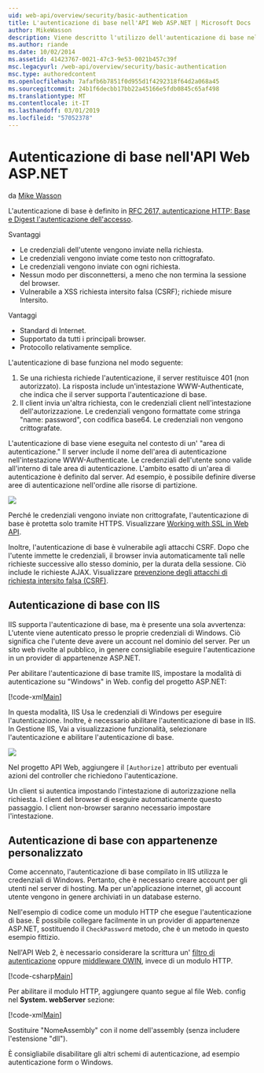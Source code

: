 ```yaml
---
uid: web-api/overview/security/basic-authentication
title: L'autenticazione di base nell'API Web ASP.NET | Microsoft Docs
author: MikeWasson
description: Viene descritto l'utilizzo dell'autenticazione di base nell'API Web ASP.NET.
ms.author: riande
ms.date: 10/02/2014
ms.assetid: 41423767-0021-47c3-9e53-0021b457c39f
msc.legacyurl: /web-api/overview/security/basic-authentication
msc.type: authoredcontent
ms.openlocfilehash: 7afafb6b7851f0d955d1f4292318f64d2a068a45
ms.sourcegitcommit: 24b1f6decbb17bb22a45166e5fdb0845c65af498
ms.translationtype: MT
ms.contentlocale: it-IT
ms.lasthandoff: 03/01/2019
ms.locfileid: "57052378"
---
```

<a name="basic-authentication-in-aspnet-web-api"></a>Autenticazione di base nell'API Web ASP.NET
====================
da [Mike Wasson](https://github.com/MikeWasson)

L'autenticazione di base è definito in [RFC 2617, autenticazione HTTP: Base e Digest l'autenticazione dell'accesso](http://www.ietf.org/rfc/rfc2617.txt).

Svantaggi

- Le credenziali dell'utente vengono inviate nella richiesta.
- Le credenziali vengono inviate come testo non crittografato.
- Le credenziali vengono inviate con ogni richiesta.
- Nessun modo per disconnettersi, a meno che non termina la sessione del browser.
- Vulnerabile a XSS richiesta intersito falsa (CSRF); richiede misure Intersito.

Vantaggi

- Standard di Internet.
- Supportato da tutti i principali browser.
- Protocollo relativamente semplice.

L'autenticazione di base funziona nel modo seguente:

1. Se una richiesta richiede l'autenticazione, il server restituisce 401 (non autorizzato). La risposta include un'intestazione WWW-Authenticate, che indica che il server supporta l'autenticazione di base.
2. Il client invia un'altra richiesta, con le credenziali client nell'intestazione dell'autorizzazione. Le credenziali vengono formattate come stringa "name: password", con codifica base64. Le credenziali non vengono crittografate.

L'autenticazione di base viene eseguita nel contesto di un' "area di autenticazione." Il server include il nome dell'area di autenticazione nell'intestazione WWW-Authenticate. Le credenziali dell'utente sono valide all'interno di tale area di autenticazione. L'ambito esatto di un'area di autenticazione è definito dal server. Ad esempio, è possibile definire diverse aree di autenticazione nell'ordine alle risorse di partizione.

![](basic-authentication/_static/image1.png)

Perché le credenziali vengono inviate non crittografate, l'autenticazione di base è protetta solo tramite HTTPS. Visualizzare [Working with SSL in Web API](working-with-ssl-in-web-api.md).

Inoltre, l'autenticazione di base è vulnerabile agli attacchi CSRF. Dopo che l'utente immette le credenziali, il browser invia automaticamente tali nelle richieste successive allo stesso dominio, per la durata della sessione. Ciò include le richieste AJAX. Visualizzare [prevenzione degli attacchi di richiesta intersito falsa (CSRF)](preventing-cross-site-request-forgery-csrf-attacks.md).

## <a name="basic-authentication-with-iis"></a>Autenticazione di base con IIS

IIS supporta l'autenticazione di base, ma è presente una sola avvertenza: L'utente viene autenticato presso le proprie credenziali di Windows. Ciò significa che l'utente deve avere un account nel dominio del server. Per un sito web rivolte al pubblico, in genere consigliabile eseguire l'autenticazione in un provider di appartenenze ASP.NET.

Per abilitare l'autenticazione di base tramite IIS, impostare la modalità di autenticazione su "Windows" in Web. config del progetto ASP.NET:

[!code-xml[Main](basic-authentication/samples/sample1.xml)]

In questa modalità, IIS Usa le credenziali di Windows per eseguire l'autenticazione. Inoltre, è necessario abilitare l'autenticazione di base in IIS. In Gestione IIS, Vai a visualizzazione funzionalità, selezionare l'autenticazione e abilitare l'autenticazione di base.

![](basic-authentication/_static/image2.png)

Nel progetto API Web, aggiungere il `[Authorize]` attributo per eventuali azioni del controller che richiedono l'autenticazione.

Un client si autentica impostando l'intestazione di autorizzazione nella richiesta. I client del browser di eseguire automaticamente questo passaggio. I client non-browser saranno necessario impostare l'intestazione.

## <a name="basic-authentication-with-custom-membership"></a>Autenticazione di base con appartenenze personalizzato

Come accennato, l'autenticazione di base compilato in IIS utilizza le credenziali di Windows. Pertanto, che è necessario creare account per gli utenti nel server di hosting. Ma per un'applicazione internet, gli account utente vengono in genere archiviati in un database esterno.

Nell'esempio di codice come un modulo HTTP che esegue l'autenticazione di base. È possibile collegare facilmente in un provider di appartenenze ASP.NET, sostituendo il `CheckPassword` metodo, che è un metodo in questo esempio fittizio.

Nell'API Web 2, è necessario considerare la scrittura un' [filtro di autenticazione](authentication-filters.md) oppure [middleware OWIN](../../../aspnet/overview/owin-and-katana/index.md), invece di un modulo HTTP.

[!code-csharp[Main](basic-authentication/samples/sample2.cs)]

Per abilitare il modulo HTTP, aggiungere quanto segue al file Web. config nel **System. webServer** sezione:

[!code-xml[Main](basic-authentication/samples/sample3.xml?highlight=4)]

Sostituire "NomeAssembly" con il nome dell'assembly (senza includere l'estensione "dll").

È consigliabile disabilitare gli altri schemi di autenticazione, ad esempio autenticazione form o Windows.
